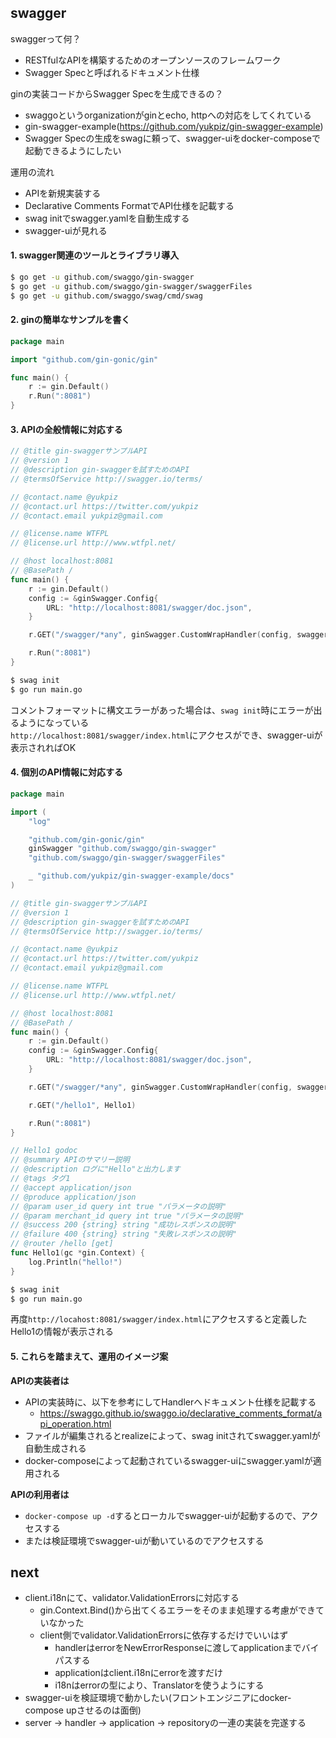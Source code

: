 ## swagger

swaggerって何？  
- RESTfulなAPIを構築するためのオープンソースのフレームワーク  
- Swagger Specと呼ばれるドキュメント仕様

ginの実装コードからSwagger Specを生成できるの？  
- swaggoというorganizationがginとecho, httpへの対応をしてくれている
- gin-swagger-example(https://github.com/yukpiz/gin-swagger-example)
- Swagger Specの生成をswagに頼って、swagger-uiをdocker-composeで起動できるようにしたい

運用の流れ  
- APIを新規実装する
- Declarative Comments FormatでAPI仕様を記載する
- swag initでswagger.yamlを自動生成する
- swagger-uiが見れる

#### 1. swagger関連のツールとライブラリ導入

```bash
$ go get -u github.com/swaggo/gin-swagger
$ go get -u github.com/swaggo/gin-swagger/swaggerFiles
$ go get -u github.com/swaggo/swag/cmd/swag
```

#### 2. ginの簡単なサンプルを書く

```go
package main

import "github.com/gin-gonic/gin"

func main() {
	r := gin.Default()
	r.Run(":8081")
}
```

#### 3. APIの全般情報に対応する

```go
// @title gin-swaggerサンプルAPI
// @version 1
// @description gin-swaggerを試すためのAPI
// @termsOfService http://swagger.io/terms/

// @contact.name @yukpiz
// @contact.url https://twitter.com/yukpiz
// @contact.email yukpiz@gmail.com

// @license.name WTFPL
// @license.url http://www.wtfpl.net/

// @host localhost:8081
// @BasePath /
func main() {
	r := gin.Default()
	config := &ginSwagger.Config{
		URL: "http://localhost:8081/swagger/doc.json",
	}

	r.GET("/swagger/*any", ginSwagger.CustomWrapHandler(config, swaggerFiles.Handler))

	r.Run(":8081")
}
```

```bash
$ swag init
$ go run main.go
```

コメントフォーマットに構文エラーがあった場合は、``swag init``時にエラーが出るようになっている  
``http://localhost:8081/swagger/index.html``にアクセスができ、swagger-uiが表示されればOK  


#### 4. 個別のAPI情報に対応する

```go
package main

import (
	"log"

	"github.com/gin-gonic/gin"
	ginSwagger "github.com/swaggo/gin-swagger"
	"github.com/swaggo/gin-swagger/swaggerFiles"

	_ "github.com/yukpiz/gin-swagger-example/docs"
)

// @title gin-swaggerサンプルAPI
// @version 1
// @description gin-swaggerを試すためのAPI
// @termsOfService http://swagger.io/terms/

// @contact.name @yukpiz
// @contact.url https://twitter.com/yukpiz
// @contact.email yukpiz@gmail.com

// @license.name WTFPL
// @license.url http://www.wtfpl.net/

// @host localhost:8081
// @BasePath /
func main() {
	r := gin.Default()
	config := &ginSwagger.Config{
		URL: "http://localhost:8081/swagger/doc.json",
	}

	r.GET("/swagger/*any", ginSwagger.CustomWrapHandler(config, swaggerFiles.Handler))

	r.GET("/hello1", Hello1)

	r.Run(":8081")
}

// Hello1 godoc
// @summary APIのサマリー説明
// @description ログに"Hello"と出力します
// @tags タグ1
// @accept application/json
// @produce application/json
// @param user_id query int true "パラメータの説明"
// @param merchant_id query int true "パラメータの説明"
// @success 200 {string} string "成功レスポンスの説明"
// @failure 400 {string} string "失敗レスポンスの説明"
// @router /hello [get]
func Hello1(gc *gin.Context) {
	log.Println("hello!")
}
```

```bash
$ swag init
$ go run main.go
```

再度``http://locahost:8081/swagger/index.html``にアクセスすると定義したHello1の情報が表示される  


#### 5. これらを踏まえて、運用のイメージ案

**APIの実装者は**  

- APIの実装時に、以下を参考にしてHandlerへドキュメント仕様を記載する
	- https://swaggo.github.io/swaggo.io/declarative_comments_format/api_operation.html
- ファイルが編集されるとrealizeによって、swag initされてswagger.yamlが自動生成される
- docker-composeによって起動されているswagger-uiにswagger.yamlが適用される

**APIの利用者は**  

- ``docker-compose up -d``するとローカルでswagger-uiが起動するので、アクセスする
- または検証環境でswagger-uiが動いているのでアクセスする


## next

- client.i18nにて、validator.ValidationErrorsに対応する
	- gin.Context.Bind()から出てくるエラーをそのまま処理する考慮ができていなかった
	- client側でvalidator.ValidationErrorsに依存するだけでいいはず
		- handlerはerrorをNewErrorResponseに渡してapplicationまでバイパスする
		- applicationはclient.i18nにerrorを渡すだけ
		- i18nはerrorの型により、Translatorを使うようにする
- swagger-uiを検証環境で動かしたい(フロントエンジニアにdocker-compose upさせるのは面倒)
- server -> handler -> application -> repositoryの一連の実装を完遂する
